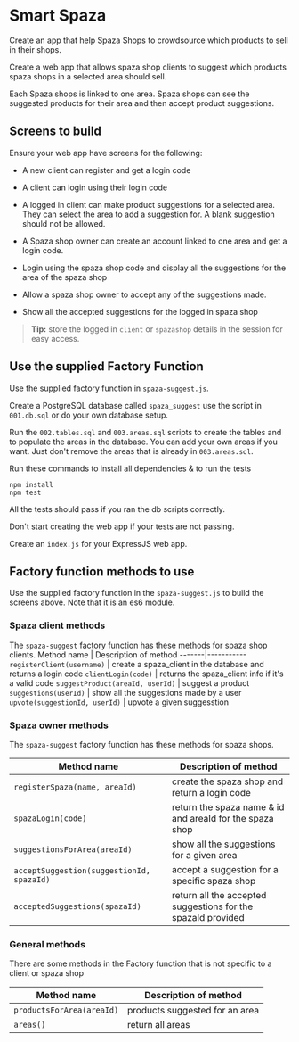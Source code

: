 # Smart Spaza

Create an app that help Spaza Shops to crowdsource which products to sell in their shops.

Create a web app that allows spaza shop clients to suggest which products spaza shops in a selected area should sell. 

Each Spaza shops is linked to one area. Spaza shops can see the suggested products for their area and then accept product suggestions.

## Screens to build

Ensure your web app have screens for the following:

* A new client can register and get a login code
* A client can login using their login code
* A logged in client can make product suggestions for a selected area. They can select the area to add a suggestion for. A blank suggestion should not be allowed.

* A Spaza shop owner can create an account linked to one area and get a login code.
* Login using the spaza shop code and display all the suggestions for the area of the spaza shop
* Allow a spaza shop owner to accept any of the suggestions made.
* Show all the accepted suggestions for the logged in spaza shop

> **Tip:** store the logged in `client` or `spazashop` details in the session for easy access.

## Use the supplied Factory Function

Use the supplied factory function in `spaza-suggest.js`.

Create a PostgreSQL database called `spaza_suggest` use the script in `001.db.sql` or do your own database setup.

Run the `002.tables.sql` and `003.areas.sql` scripts to create the tables and to populate the areas in the database. You can add your own areas if you want. Just don't remove the areas that is already in `003.areas.sql`.

Run these commands to install all dependencies & to run the tests

```
npm install
npm test
```

All the tests should pass if you ran the db scripts correctly.

Don't start creating the web app if your tests are not passing.

Create an `index.js` for your ExpressJS web app.

## Factory function methods to use

Use the supplied factory function in the `spaza-suggest.js` to build the screens above. Note that it is an es6 module.

### Spaza client methods

The `spaza-suggest` factory function has these methods for spaza shop clients.
Method name | Description of method
-------|-----------
`registerClient(username)` | create a spaza_client in the database and returns a login code
`clientLogin(code)` | returns the spaza_client info if it's a valid code
`suggestProduct(areaId, userId)` | suggest a product 
`suggestions(userId)` | show all the suggestions made by a user
`upvote(suggestionId, userId)` | upvote a given suggesstion

### Spaza owner methods

The `spaza-suggest` factory function has these methods for spaza shops.

Method name | Description of method
-------|-----------
`registerSpaza(name, areaId)` | create the spaza shop and return a login code
`spazaLogin(code)` | return the spaza name & id  and areaId for the spaza shop
`suggestionsForArea(areaId)` | show all the suggestions for a given area
`acceptSuggestion(suggestionId, spazaId)` | accept a suggestion for a specific spaza shop
`acceptedSuggestions(spazaId)` | return all the accepted suggestions for the spazaId provided

### General methods

There are some methods in the Factory function that is not specific to a client or spaza shop

Method name | Description of method
-------|-----------
`productsForArea(areaId)` | products suggested for an area
`areas()` | return all areas
